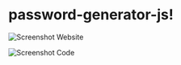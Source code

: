 # password-generator-js!

![Screenshot Website](https://user-images.githubusercontent.com/105738571/177437188-089e8380-fe73-4453-a6f4-a8168b45bf38.png)

![Screenshot Code](https://user-images.githubusercontent.com/105738571/177437424-7bf844cc-e3f2-4fa1-a43f-489b462c7504.png)
